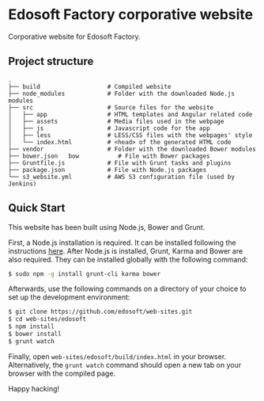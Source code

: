 # Edosoft Factory corporative website

Corporative website for Edosoft Factory.

## Project structure

    .
    ├── build                   # Compiled website
    ├── node_modules            # Folder with the downloaded Node.js modules
    ├── src                     # Source files for the website
    │   ├── app                 # HTML templates and Angular related code
    │   ├── assets              # Media files used in the webpage
    │   ├── js                  # Javascript code for the app
    │   ├── less                # LESS/CSS files with the webpages' style
    │   └── index.html          # <head> of the generated HTML code
    ├── vendor                  # Folder with the downloaded Bower modules
    ├── bower.json   bow           # File with Bower packages
    ├── Gruntfile.js            # File with Grunt tasks and plugins
    ├── package.json            # File with Node.js packages
    └── s3_website.yml          # AWS S3 configuration file (used by Jenkins)

## Quick Start
This website has been built using Node.js, Bower and Grunt. 

First, a Node.js installation is required. It can be installed following the instructions [here](https://nodejs.org/en/download/package-manager/).
After Node.js is installed, Grunt, Karma and Bower are also required. They can be installed globally with the following command:

```sh
$ sudo npm -g install grunt-cli karma bower
```

Afterwards, use the following commands on a directory of your choice to set up the development environment:

```sh
$ git clone https://github.com/edosoft/web-sites.git
$ cd web-sites/edosoft
$ npm install
$ bower install
$ grunt watch
```

Finally, open `web-sites/edosoft/build/index.html` in your browser. Alternatively, the `grunt watch` command should open a new tab on your browser with the compiled page.

Happy hacking!
